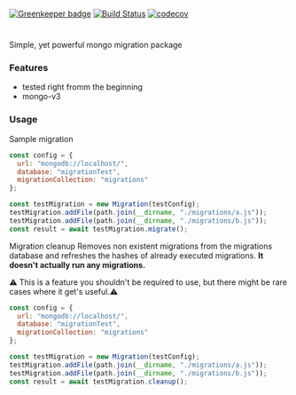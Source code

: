 [![Greenkeeper badge](https://badges.greenkeeper.io/sakulstra/mongo-migration.svg)](https://greenkeeper.io/)
[![Build Status](https://travis-ci.com/sakulstra/mongo-migration.svg?branch=master)](https://travis-ci.com/sakulstra/mongo-migration)
[![codecov](https://codecov.io/gh/sakulstra/mongo-migration/branch/master/graph/badge.svg)](https://codecov.io/gh/sakulstra/mongo-migration)

# <name not decided yet>

Simple, yet powerful mongo migration package

### Features

* tested right fromm the beginning
* mongo-v3

### Usage

Sample migration

```js
const config = {
  url: "mongodb://localhost/",
  database: "migrationTest",
  migrationCollection: "migrations"
};

const testMigration = new Migration(testConfig);
testMigration.addFile(path.join(__dirname, "./migrations/a.js"));
testMigration.addFile(path.join(__dirname, "./migrations/b.js"));
const result = await testMigration.migrate();
```

Migration cleanup
Removes non existent migrations from the migrations database and refreshes the hashes of already executed migrations. **It doesn't actually run any migrations.**

:warning: This is a feature you shouldn't be required to use, but there might be rare cases where it get's useful.:warning:

```js
const config = {
  url: "mongodb://localhost/",
  database: "migrationTest",
  migrationCollection: "migrations"
};

const testMigration = new Migration(testConfig);
testMigration.addFile(path.join(__dirname, "./migrations/a.js"));
testMigration.addFile(path.join(__dirname, "./migrations/b.js"));
const result = await testMigration.cleanup();
```
